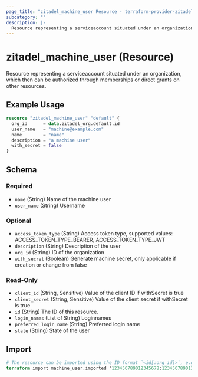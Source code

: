 ```yaml
---
page_title: "zitadel_machine_user Resource - terraform-provider-zitadel"
subcategory: ""
description: |-
  Resource representing a serviceaccount situated under an organization, which then can be authorized through memberships or direct grants on other resources.
---
```


# zitadel_machine_user (Resource)

Resource representing a serviceaccount situated under an organization, which then can be authorized through memberships or direct grants on other resources.

## Example Usage

```terraform
resource "zitadel_machine_user" "default" {
  org_id      = data.zitadel_org.default.id
  user_name   = "machine@example.com"
  name        = "name"
  description = "a machine user"
  with_secret = false
}
```

<!-- schema generated by tfplugindocs -->
## Schema

### Required

- `name` (String) Name of the machine user
- `user_name` (String) Username

### Optional

- `access_token_type` (String) Access token type, supported values: ACCESS_TOKEN_TYPE_BEARER, ACCESS_TOKEN_TYPE_JWT
- `description` (String) Description of the user
- `org_id` (String) ID of the organization
- `with_secret` (Boolean) Generate machine secret, only applicable if creation or change from false

### Read-Only

- `client_id` (String, Sensitive) Value of the client ID if withSecret is true
- `client_secret` (String, Sensitive) Value of the client secret if withSecret is true
- `id` (String) The ID of this resource.
- `login_names` (List of String) Loginnames
- `preferred_login_name` (String) Preferred login name
- `state` (String) State of the user

## Import

```terraform
# The resource can be imported using the ID format `<id[:org_id]>`, e.g.
terraform import machine_user.imported '123456789012345678:123456789012345678'
```
